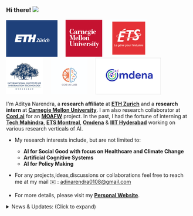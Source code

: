 ### Hi there! <img src="https://raw.githubusercontent.com/MartinHeinz/MartinHeinz/master/wave.gif" width="25">


<p float="center">
  <img src="https://github.com/AdiNarendra98/AdiNarendra98/blob/main/ss/eth1.png"  width="140" height="100"/>
  &emsp;
  <img src="https://github.com/AdiNarendra98/AdiNarendra98/blob/main/ss/cmu%20logo.jpg"  width="100"/>
  &emsp;
  <img src="https://github.com/AdiNarendra98/AdiNarendra98/blob/main/ss/ets.png"  width="100"/>
  &emsp;
  <img src="https://github.com/AdiNarendra98/AdiNarendra98/blob/main/ss/iiithyd.png"  width="100"/>
  &emsp;
  <img src="https://github.com/AdiNarendra98/AdiNarendra98/blob/main/ss/coe%20ai%20logo.jpg"  width="100"/>
  &emsp;
  <img src="https://github.com/AdiNarendra98/AdiNarendra98/blob/main/ss/omdena.png"  height="100"/>
  &emsp;
</p>


I'm Aditya Narendra, a **research affiliate** at **[ETH Zurich](https://ethz.ch)** and a **research intern** at **[Carnegie Mellon University](https://www.cmu.edu)**. I am also research collaborator at **[Cord.ai](https://cordai.org)** for an **[MOAFW](https://agricoop.nic.in)** project. In the past, I had the fortune of interning at [**Tech Mahindra**](http://www.coeaibbsr.in), [**ETS Montreal**](https://www.etsmtl.ca/en/home), [**Omdena**](https://omdena.com) & [**IIIT Hyderabad**](https://www.iiit.ac.in) working on various research verticals of AI.

- My research interests include, but are not limited to:
     - **AI for Social Good with focus on Healthcare and Climate Change**
     - **Artificial Cognitive Systems** 
     - **AI for Policy Making**
     
- For any projects,ideas,discussions or collaborations feel free to reach me at my mail ✉️ : adinarendra0108@gmail.com
- For more details, please visit my **[Personal Website](https://adinarendra98.github.io)**.

<details>
<summary>News & Updates: (Click to expand)</summary>

<p>
<div style="width:100%;overflow-y:scroll; height:230px;">
<ul id="news">
	<li><strong>Dec 2022:</strong> Started working as a Research Collaborator at <a href="https://ethz.ch/en.html" target="_blank">  <b>ETH Zürich</b></a> 🌳.</li>

 <li><strong>Dec 2022:</strong> Our works <a href="https://drive.google.com/file/d/1cfBdxD8CGsiC3ga9HMAgUP1Czzb1fLhY/view?usp=sharing"target="_blank">
<b>MoSwasthya</b></a> and <a href="https://drive.google.com/file/d/1cfBdxD8CGsiC3ga9HMAgUP1Czzb1fLhY/view?usp=sharing" target="_blank"> <b>Tech Saplings</b></a> won <b>1st prize worth USD$4,500</b> at <a href="https://www.hackerearth.com/challenges/hackathon/smart-odisha-hackathon-2022/" target="_blank"><b>Smart Odisha Hackathon 2022</b></a> 🏆. </li>

 <li><strong>Nov 2022:</strong> Joined <a href="https://cordai.org/" target="_blank"> <b>Cord.ai</b></a> as a Research Affiliate for a <a href="https://agricoop.nic.in/en"><b>MoAFW(Govt. of India)</b></a> project 🌾</li>

 <li><strong>Nov 2022:</strong> Our works <a href="https://doi.org/10.36227/techrxiv.21931398.v1" target="_blank"><b>Chaurah</b></a> and <a href="https://doi.org/10.48550/arXiv.2301.10026" target="_blank"><b>From Robots to Books</b></a> is submitted to to the <a href="https://bvicam.ac.in/indiacom/" target="_blank"><b>INDIACom-2023(IEEE)</b></a> 📑.</li>

 <li><strong>Sept 2022:</strong> Started working as a International Research Intern at <a
                                    href="https://www.cmu.edu/" target="_blank">
                                    <b>Carnegie Mellon University</b></a> 🧠 .</li>


 <li><strong>Aug 2022:</strong>Won <b>2nd prize worth USD $250</b> at the <a
href="https://event.fourwaves.com/dlmi2022/pages" target="_blank"><b>Hugging Face
                                    Gradio NYC Hackathon</b></a> 🥈.

<li><strong>July 2022:</strong> Selected as a participant for <a
 href="https://event.fourwaves.com/dlmi2022/pages" target="_blank"> <b>2022 Summer school on deep learning for medical imaging(3rd Edition)</b></a> at <a href="https://www.etsmtl.ca/" target="_blank"> <b>ETS Montreal</b></a>. See you there 👋🏼 </a>.

<li><strong>Aug 2021:</strong> Graduated from <a href="https://www.cet.edu.in/teqip.php" target="_blank"> <b>OUTR</b></a> 🎓 </a>.

 <li><strong>July 2021:</strong> Selected as a participant at <a href="http://cvit.iiit.ac.in/summerschool2021/"><b>5th Summer School on AI</a> with  focus on Computer Vision</b> at <a href="https://www.iiit.ac.in/"><b>IIT Hyderabad</b></a>. See you there ☀️</a>

 <li><strong>Apr 2021:</strong> Nominated for "<b>Best Undegrad Thesis Award</b>" at <a href="https://www.cet.edu.in/teqip.php" target="_blank"><b>OUTR</b></a> 📄 </a>.
 


</ul>
</div>
</p>
      
</details>
  












